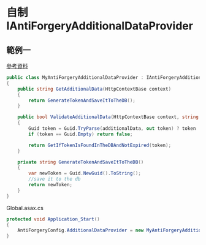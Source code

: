 # 自制 IAntiForgeryAdditionalDataProvider

## 範例一

[參考資料](https://stackoverflow.com/questions/24613382/how-to-use-two-antiforgerytoken-in-a-single-page-without-using-the-deprecated-s)

```csharp
public class MyAntiForgeryAdditionalDataProvider : IAntiForgeryAdditionalDataProvider
{
    public string GetAdditionalData(HttpContextBase context)
    {
        return GenerateTokenAndSaveItToTheDB();
    }

    public bool ValidateAdditionalData(HttpContextBase context, string additionalData)
    {
        Guid token = Guid.TryParse(additionalData, out token) ? token : Guid.Empty;
        if (token == Guid.Empty) return false;

        return GetIfTokenIsFoundInTheDBAndNotExpired(token);
    }

    private string GenerateTokenAndSaveItToTheDB()
    {
        var newToken = Guid.NewGuid().ToString();
        //save it to the db
        return newToken;
    }
}
```

Global.asax.cs

```csharp
protected void Application_Start()
{
    AntiForgeryConfig.AdditionalDataProvider = new MyAntiForgeryAdditionalDataProvider();
}
```
